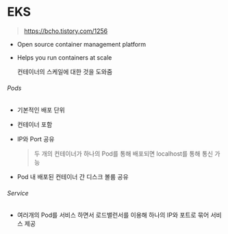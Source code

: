 # EKS

> https://bcho.tistory.com/1256

- Open source container management platform

- Helps you run containers at scale

  컨테이너의 스케일에 대한 것을 도와줌

###### Pods

- 기본적인 배포 단위

- 컨테이너 포함

- IP와 Port 공유

  > 두 개의 컨테이너가 하나의 Pod를 통해 배포되면 localhost를 통해 통신 가능

- Pod 내 배포된 컨테이너 간 디스크 볼륨 공유

###### Service

- 여러개의 Pod를 서비스 하면서 로드밸런서를 이용해 하나의 IP와 포트로 묶어 서비스 제공